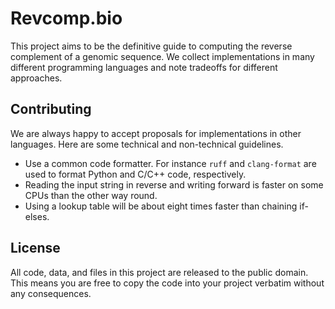 # Revcomp.bio

This project aims to be the definitive guide to computing the reverse complement of a genomic sequence. We collect implementations in many different programming languages and note tradeoffs for different approaches.

## Contributing

We are always happy to accept proposals for implementations in other languages. Here are some technical and non-technical guidelines.

- Use a common code formatter. For instance `ruff` and `clang-format` are used to format Python and C/C++ code, respectively.
- Reading the input string in reverse and writing forward is faster on some CPUs than the other way round.
- Using a lookup table will be about eight times faster than chaining if-elses.

## License

All code, data, and files in this project are released to the public domain. This means you are free to copy the code into your project verbatim without any consequences.
